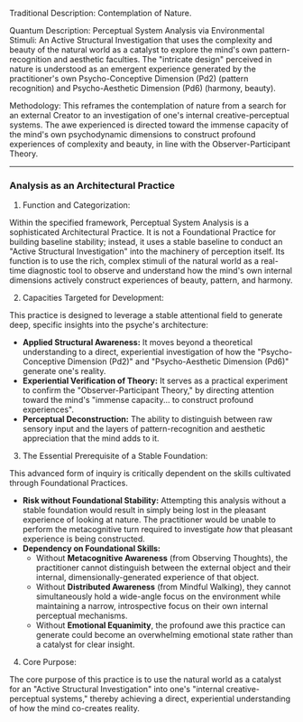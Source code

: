   

Traditional Description: Contemplation of Nature.

Quantum Description: Perceptual System Analysis via Environmental Stimuli: An Active Structural Investigation that uses the complexity and beauty of the natural world as a catalyst to explore the mind's own pattern-recognition and aesthetic faculties. The "intricate design" perceived in nature is understood as an emergent experience generated by the practitioner's own Psycho-Conceptive Dimension (Pd2) (pattern recognition) and Psycho-Aesthetic Dimension (Pd6) (harmony, beauty).

Methodology: This reframes the contemplation of nature from a search for an external Creator to an investigation of one's internal creative-perceptual systems. The awe experienced is directed toward the immense capacity of the mind's own psychodynamic dimensions to construct profound experiences of complexity and beauty, in line with the Observer-Participant Theory.

---

### Analysis as an Architectural Practice

1. Function and Categorization:

Within the specified framework, Perceptual System Analysis is a sophisticated Architectural Practice. It is not a Foundational Practice for building baseline stability; instead, it uses a stable baseline to conduct an "Active Structural Investigation" into the machinery of perception itself. Its function is to use the rich, complex stimuli of the natural world as a real-time diagnostic tool to observe and understand how the mind's own internal dimensions actively construct experiences of beauty, pattern, and harmony.

2. Capacities Targeted for Development:

This practice is designed to leverage a stable attentional field to generate deep, specific insights into the psyche's architecture:

- **Applied Structural Awareness:** It moves beyond a theoretical understanding to a direct, experiential investigation of how the "Psycho-Conceptive Dimension (Pd2)" and "Psycho-Aesthetic Dimension (Pd6)" generate one's reality.
- **Experiential Verification of Theory:** It serves as a practical experiment to confirm the "Observer-Participant Theory," by directing attention toward the mind's "immense capacity... to construct profound experiences".
- **Perceptual Deconstruction:** The ability to distinguish between raw sensory input and the layers of pattern-recognition and aesthetic appreciation that the mind adds to it.

3. The Essential Prerequisite of a Stable Foundation:

This advanced form of inquiry is critically dependent on the skills cultivated through Foundational Practices.

- **Risk without Foundational Stability:** Attempting this analysis without a stable foundation would result in simply being lost in the pleasant experience of looking at nature. The practitioner would be unable to perform the metacognitive turn required to investigate _how_ that pleasant experience is being constructed.
- **Dependency on Foundational Skills:**
    - Without **Metacognitive Awareness** (from Observing Thoughts), the practitioner cannot distinguish between the external object and their internal, dimensionally-generated experience of that object.
    - Without **Distributed Awareness** (from Mindful Walking), they cannot simultaneously hold a wide-angle focus on the environment while maintaining a narrow, introspective focus on their own internal perceptual mechanisms.
    - Without **Emotional Equanimity**, the profound awe this practice can generate could become an overwhelming emotional state rather than a catalyst for clear insight.

4. Core Purpose:

The core purpose of this practice is to use the natural world as a catalyst for an "Active Structural Investigation" into one's "internal creative-perceptual systems," thereby achieving a direct, experiential understanding of how the mind co-creates reality.